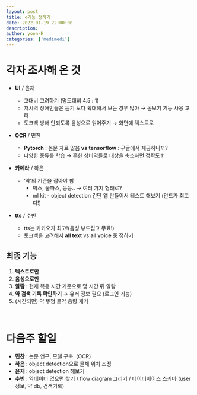 ```yaml
---
layout: post
title: ⚙️기능 정하기
date: 2022-01-19 22:00:00
description:
author: yoon-H
categories: ['medimedi']
---
```


# 각자 조사해 온 것

- **UI** / 윤재
    - 고대비 고려하기 (명도대비 4.5 : 1)
    - 저시력 장애인들은 듣기 보다 확대해서 보는 경우 많아 → 돋보기 기능 사용 고려
    - 토크백 방해 안되도록 음성으로 읽어주기 → 화면에 텍스트로

- **OCR** / 민찬
    - **Pytorch** : 논문 자료 많음 **vs** **tensorflow** : 구글에서 제공하니까? 
    - 다양한 종류를 학습 → 흔한 상비약들로 대상을 축소하면 정확도↑

- **카메라** / 하은
    - ‘약’의 기준을 잡아야 함
        - 박스, 물파스, 등등.. → 여러 가지 형태로?
        - ml kit - object detection 간단 앱 만들어서 테스트 해보기 (안드가 최고다!)

- **tts** / 수빈
    - tts는 카카오가 최고!(음성 부드럽고 무료!)
    - 토크백을 고려해서 **all text** vs **all voice** 중 정하기

## 최종 기능

1. **텍스트로만** 
2. **음성으로만** 
3. **알람** : 현재 복용 시간 기준으로 몇 시간 뒤 알람 
4. **약 검색 기록 확인하기** → 유저 정보 필요 (로그인 기능)
5. (시간되면) 약 뚜껑 물약 용량 재기

<br>

# 다음주 할일

- **민찬** : 논문 연구, 모델 구축. (OCR)
- **하은** : object detection으로 물체 위치 조정
- **윤재** : object detection 해보기
- **수빈** : 약데이터 없으면 찾기 / flow diagram 그리기 / 데이터베이스 스키마 (user 정보, 약 db, 검색기록)